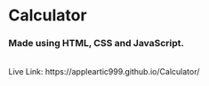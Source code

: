 # Calculator

### Made using HTML, CSS and JavaScript.
<br>
Live Link: https://appleartic999.github.io/Calculator/

